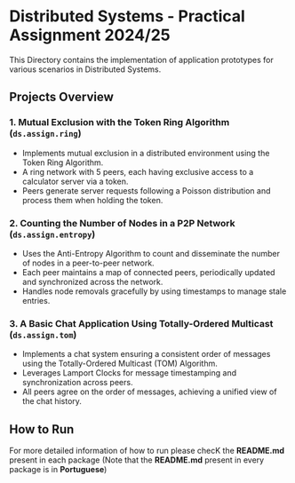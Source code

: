 # Distributed Systems - Practical Assignment 2024/25

This Directory contains the implementation of application prototypes for various scenarios in Distributed Systems.

## Projects Overview

### 1. Mutual Exclusion with the Token Ring Algorithm (`ds.assign.ring`)
- Implements mutual exclusion in a distributed environment using the Token Ring Algorithm.
- A ring network with 5 peers, each having exclusive access to a calculator server via a token.
- Peers generate server requests following a Poisson distribution and process them when holding the token.

### 2. Counting the Number of Nodes in a P2P Network (`ds.assign.entropy`)
- Uses the Anti-Entropy Algorithm to count and disseminate the number of nodes in a peer-to-peer network.
- Each peer maintains a map of connected peers, periodically updated and synchronized across the network.
- Handles node removals gracefully by using timestamps to manage stale entries.

### 3. A Basic Chat Application Using Totally-Ordered Multicast (`ds.assign.tom`)
- Implements a chat system ensuring a consistent order of messages using the Totally-Ordered Multicast (TOM) Algorithm.
- Leverages Lamport Clocks for message timestamping and synchronization across peers.
- All peers agree on the order of messages, achieving a unified view of the chat history.



## How to Run 

For more detailed information of how to run please checK the **README.md** present in each package (Note that the **README.md** present in every package is in **Portuguese**)
